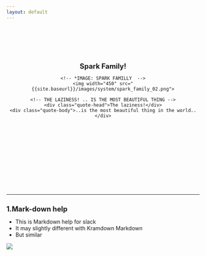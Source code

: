 ```yaml
---
layout: default
---
```

<style>

.quote-head  {
  margin-top: 15px;
  font-family: $helveticaNeue;
  font-size: 24px;
  color: $darkerGray;
  font-weight: bold;
}  

.quote-body  {
  margin-top: 0px;
  font-family: $helveticaNeue;
  font-size: 12px;
  color: $lightGray;
}  

</style>



<!-- from here the content : The Quotes -->
<br><br><br><br>
  <div align="center">
    <H1 style="font-size: 1.3em;">Spark Family!</H1>

    <!-- *IMAGE: SPARK FAMILLY  -->
    <img width="450" src="{{site.baseurl}}/images/system/spark_family_02.png">

    <!-- THE LAZINESS! .. IS THE MOST BEAUTIFUL THING -->
    <div class="quote-head">The laziness!</div>
    <div class="quote-body">..is the most beautiful thing in the world..</div>
  </div>
<br><br><br><br><br><br><br><br><br><br>



<!-- MARKDOWN HELP (TABLE!) -->
<hr>
<h1 style="font-size: 1.3em;"> 1.Mark-down help </h1>

<ul>
  <li> This is Markdown help for slack </li>
  <li> It may slightly different with Kramdown Markdown </li>
  <li> But similar </li>
</ul>

<img src="{{site.baseurl}}/images/system/markdown_help.png" width="">
